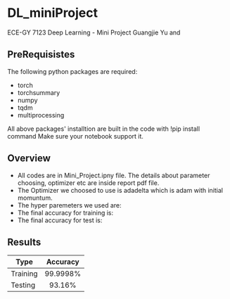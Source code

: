# DL_miniProject
ECE-GY 7123 Deep Learning - Mini Project
Guangjie Yu and 

## PreRequisistes
The following python packages are required:
* torch
* torchsummary
* numpy
* tqdm
* multiprocessing

All above packages' installtion are built in the code with
!pip install command 
Make sure your notebook support it.

## Overview

* All codes are in Mini_Project.ipny file. The details about parameter choosing, optimizer etc are inside report pdf file.
* The Optimizer we choosed to use is adadelta which is adam with initial momuntum.
* The hyper paremeters we used are:
* The final accuracy for training is:
* The final accuracy for test is:

## Results

| Type   |      Accuracy      |
|----------|:-------------:|
| Training |  99.9998% |
| Testing |    93.16%   |
